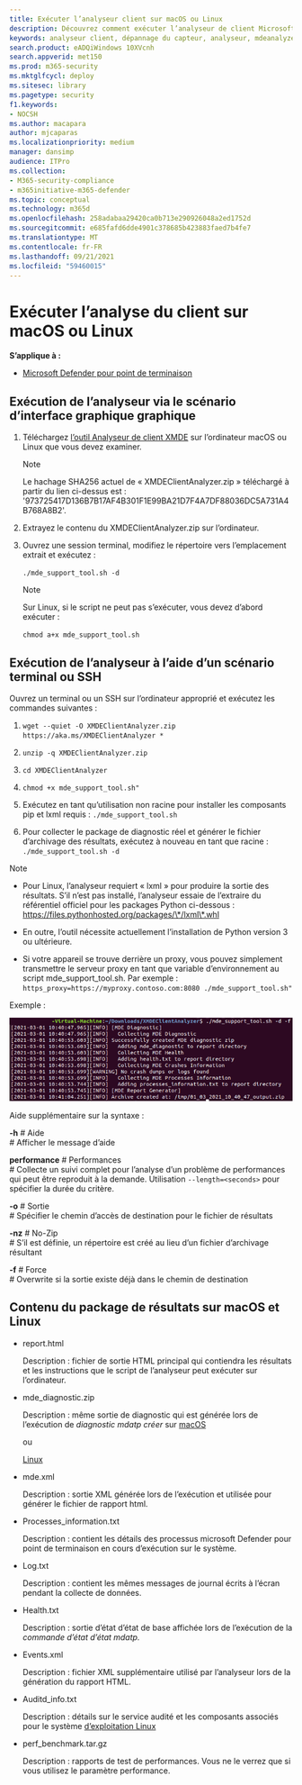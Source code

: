 ```yaml
---
title: Exécuter l’analyseur client sur macOS ou Linux
description: Découvrez comment exécuter l’analyseur de client Microsoft Defender pour Endpoint sur macOS ou Linux
keywords: analyseur client, dépannage du capteur, analyseur, mdeanalyzer, macos, linux, mdeanalyzer
search.product: eADQiWindows 10XVcnh
search.appverid: met150
ms.prod: m365-security
ms.mktglfcycl: deploy
ms.sitesec: library
ms.pagetype: security
f1.keywords:
- NOCSH
ms.author: macapara
author: mjcaparas
ms.localizationpriority: medium
manager: dansimp
audience: ITPro
ms.collection:
- M365-security-compliance
- m365initiative-m365-defender
ms.topic: conceptual
ms.technology: m365d
ms.openlocfilehash: 258adabaa29420ca0b713e290926048a2ed1752d
ms.sourcegitcommit: e685fafd6dde4901c378685b423883faed7b4fe7
ms.translationtype: MT
ms.contentlocale: fr-FR
ms.lasthandoff: 09/21/2021
ms.locfileid: "59460015"
---
```

# <a name="run-the-client-analyzer-on-macos-and-linux"></a>Exécuter l’analyse du client sur macOS ou Linux

**S’applique à :**
- [Microsoft Defender pour point de terminaison](https://go.microsoft.com/fwlink/p/?linkid=2146631)

## <a name="running-the-analyzer-through-gui-scenario"></a>Exécution de l’analyseur via le scénario d’interface graphique graphique

1. Téléchargez [l’outil Analyseur de client XMDE](https://aka.ms/XMDEClientAnalyzer) sur l’ordinateur macOS ou Linux que vous devez examiner.

   > [!NOTE]
   > Le hachage SHA256 actuel de « XMDEClientAnalyzer.zip » téléchargé à partir du lien ci-dessus est : '973725417D136B7B17AF4B301F1E99BA21D7F4A7DF88036DC5A731A4B768A8B2'.

2. Extrayez le contenu du XMDEClientAnalyzer.zip sur l’ordinateur.

3. Ouvrez une session terminal, modifiez le répertoire vers l’emplacement extrait et exécutez :

   `./mde_support_tool.sh -d`

   > [!NOTE]
   > Sur Linux, si le script ne peut pas s’exécuter, vous devez d’abord exécuter :
   >
   > `chmod a+x mde_support_tool.sh`

## <a name="running-the-analyzer-using-a-terminal-or-ssh-scenario"></a>Exécution de l’analyseur à l’aide d’un scénario terminal ou SSH

Ouvrez un terminal ou un SSH sur l’ordinateur approprié et exécutez les commandes suivantes :

1. `wget --quiet -O XMDEClientAnalyzer.zip https://aka.ms/XMDEClientAnalyzer *`

2. `unzip -q XMDEClientAnalyzer.zip`

3. `cd XMDEClientAnalyzer`

4. `chmod +x mde_support_tool.sh"`

3. Exécutez en tant qu’utilisation non racine pour installer les composants pip et lxml requis : `./mde_support_tool.sh`

4. Pour collecter le package de diagnostic réel et générer le fichier d’archivage des résultats, exécutez à nouveau en tant que racine : `./mde_support_tool.sh -d`

> [!NOTE]
> - Pour Linux, l’analyseur requiert « lxml » pour produire la sortie des résultats. S’il n’est pas installé, l’analyseur essaie de l’extraire du référentiel officiel pour les packages Python ci-dessous : <https://files.pythonhosted.org/packages/\*/lxml\*.whl>
> 
> - En outre, l’outil nécessite actuellement l’installation de Python version 3 ou ultérieure.
> 
> - Si votre appareil se trouve derrière un proxy, vous pouvez simplement transmettre le serveur proxy en tant que variable d’environnement au script mde_support_tool.sh. Par exemple : `https_proxy=https://myproxy.contoso.com:8080 ./mde_support_tool.sh"`

Exemple :

![Image de l’exemple de ligne de commande.](images/4ca188f6c457e335abe3c9ad3eddda26.png)

Aide supplémentaire sur la syntaxe :

**-h** \# Aide<br>
\# Afficher le message d’aide

**performance** \# Performances<br>
\# Collecte un suivi complet pour l’analyse d’un problème de performances qui peut être reproduit à la demande. Utilisation `--length=<seconds>` pour spécifier la durée du critère.

**-o** \# Sortie<br>
\# Spécifier le chemin d’accès de destination pour le fichier de résultats

**-nz** \# No-Zip<br>
\# S’il est définie, un répertoire est créé au lieu d’un fichier d’archivage résultant

**-f** \# Force<br>
\# Overwrite si la sortie existe déjà dans le chemin de destination

## <a name="result-package-contents-on-macos-and-linux"></a>Contenu du package de résultats sur macOS et Linux

- report.html

  Description : fichier de sortie HTML principal qui contiendra les résultats et les instructions que le script de l’analyseur peut exécuter sur l’ordinateur.

- mde_diagnostic.zip

  Description : même sortie de diagnostic qui est générée lors de l’exécution de *diagnostic mdatp créer* sur [macOS](/windows/security/threat-protection/microsoft-defender-atp/mac-resources#collecting-diagnostic-information)

  ou

  [Linux](/windows/security/threat-protection/microsoft-defender-atp/linux-resources#collect-diagnostic-information)

- mde.xml

  Description : sortie XML générée lors de l’exécution et utilisée pour générer le fichier de rapport html.

- Processes_information.txt

  Description : contient les détails des processus microsoft Defender pour point de terminaison en cours d’exécution sur le système.

- Log.txt

  Description : contient les mêmes messages de journal écrits à l’écran pendant la collecte de données.

- Health.txt

  Description : sortie d’état d’état de base affichée lors de l’exécution de la *commande d’état d’état mdatp.*

- Events.xml

  Description : fichier XML supplémentaire utilisé par l’analyseur lors de la génération du rapport HTML.

- Auditd_info.txt

  Description : détails sur le service audité et les composants associés pour le système [d’exploitation Linux](/windows/security/threat-protection/microsoft-defender-atp/linux-support-events)

- perf_benchmark.tar.gz

  Description : rapports de test de performances. Vous ne le verrez que si vous utilisez le paramètre performance.

